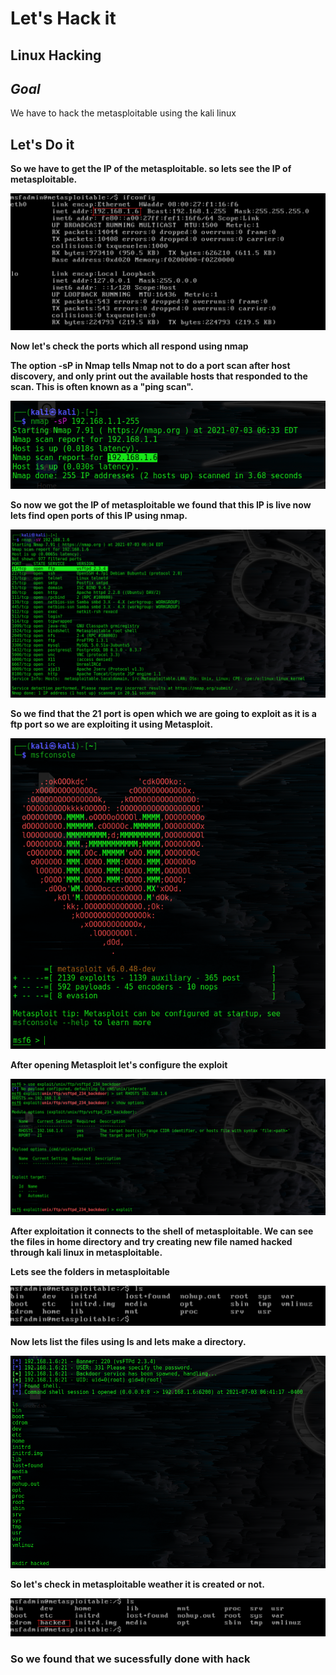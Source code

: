 # **Let&#39;s Hack it**

## **Linux Hacking**

## *Goal*

We have to hack the metasploitable using the kali linux

## **Let&#39;s Do it**

**So we have to get the IP of the metasploitable. so lets see the IP of metasploitable.**

![](https://github.com/whitedevil1710/LetsHackit/blob/main/metasploit%20ip.png)

**Now let&#39;s check the ports which all respond using nmap**

**The option -sP in Nmap tells Nmap not to do a port scan after host discovery, and only print out the available hosts that responded to the scan. This is often known as a &quot;ping scan&quot;.**

![](https://github.com/whitedevil1710/LetsHackit/blob/main/ipscan.png)

**So now we got the IP of metasploitable we found that this IP is live now lets find open ports of this IP using nmap.**

![](https://github.com/whitedevil1710/LetsHackit/blob/main/nmap.png)

**So we find that the 21 port is open which we are going to exploit as it is a ftp port so we are exploiting it using Metasploit.**

![](https://github.com/whitedevil1710/LetsHackit/blob/main/msfconsole.png)

**After opening Metasploit let&#39;s configure the exploit**

![](https://github.com/whitedevil1710/LetsHackit/blob/main/exploitation.png)

**After exploitation it connects to the shell of metasploitable. We can see the files in home directory and try creating new file named hacked through kali linux in metasploitable.**

**Lets see the folders in metasploitable**

![](https://github.com/whitedevil1710/LetsHackit/blob/main/metasploitableinit.png)

**Now lets list the files using ls and lets make a directory.**

![](https://github.com/whitedevil1710/LetsHackit/blob/main/connected%20session.png)

**So let&#39;s check in metasploitable weather it is created or not.**

![](https://github.com/whitedevil1710/LetsHackit/blob/main/metasploitable.png)

### **So we found that we sucessfully done with hack**
